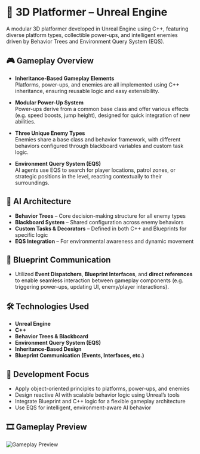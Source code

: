 # 🧱 3D Platformer – Unreal Engine

A modular 3D platformer developed in Unreal Engine using C++, featuring diverse platform types, collectible power-ups, and intelligent enemies driven by Behavior Trees and Environment Query System (EQS).

## 🎮 Gameplay Overview

- **Inheritance-Based Gameplay Elements**  
  Platforms, power-ups, and enemies are all implemented using C++ inheritance, ensuring reusable logic and easy extensibility.

- **Modular Power-Up System**  
  Power-ups derive from a common base class and offer various effects (e.g. speed boosts, jump height), designed for quick integration of new abilities.

- **Three Unique Enemy Types**  
  Enemies share a base class and behavior framework, with different behaviors configured through blackboard variables and custom task logic.

- **Environment Query System (EQS)**  
  AI agents use EQS to search for player locations, patrol zones, or strategic positions in the level, reacting contextually to their surroundings.

## 🧠 AI Architecture

- **Behavior Trees** – Core decision-making structure for all enemy types  
- **Blackboard System** – Shared configuration across enemy behaviors  
- **Custom Tasks & Decorators** – Defined in both C++ and Blueprints for specific logic  
- **EQS Integration** – For environmental awareness and dynamic movement

## 🔗 Blueprint Communication

- Utilized **Event Dispatchers**, **Blueprint Interfaces**, and **direct references** to enable seamless interaction between gameplay components (e.g. triggering power-ups, updating UI, enemy/player interactions).

## 🛠️ Technologies Used

- **Unreal Engine**
- **C++**
- **Behavior Trees & Blackboard**
- **Environment Query System (EQS)**
- **Inheritance-Based Design**
- **Blueprint Communication (Events, Interfaces, etc.)**

## 🎯 Development Focus

- Apply object-oriented principles to platforms, power-ups, and enemies  
- Design reactive AI with scalable behavior logic using Unreal’s tools  
- Integrate Blueprint and C++ logic for a flexible gameplay architecture  
- Use EQS for intelligent, environment-aware AI behavior

## 🎞️ Gameplay Preview

![Gameplay Preview](Gifs/Gameplay.gif)
